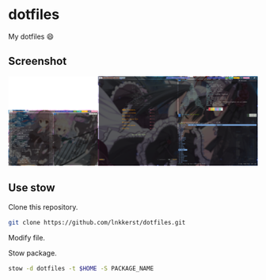 # dotfiles

My dotfiles 😄

## Screenshot

![Screenshot](./.shot/2022-04-15-233011_4000x1440_scrot.png)

## Use stow

Clone this repository.

```bash
git clone https://github.com/lnkkerst/dotfiles.git
```

Modify file.

Stow package.

```bash
stow -d dotfiles -t $HOME -S PACKAGE_NAME
```
